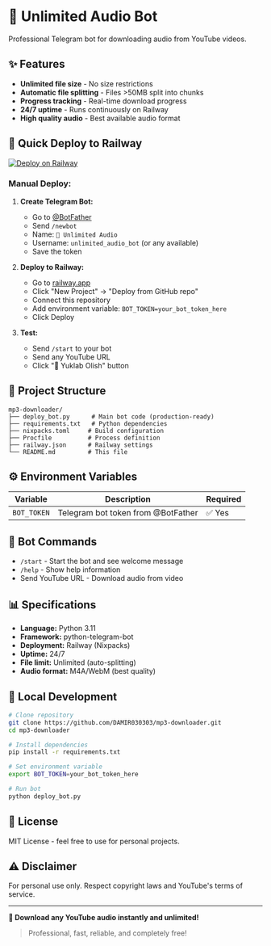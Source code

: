# 🚀 Unlimited Audio Bot

Professional Telegram bot for downloading audio from YouTube videos.

## ✨ Features

- **Unlimited file size** - No size restrictions
- **Automatic file splitting** - Files >50MB split into chunks
- **Progress tracking** - Real-time download progress
- **24/7 uptime** - Runs continuously on Railway
- **High quality audio** - Best available audio format

## 🚀 Quick Deploy to Railway

[![Deploy on Railway](https://railway.app/button.svg)](https://railway.app/template/mp3-downloader)

### Manual Deploy:

1. **Create Telegram Bot:**
   - Go to [@BotFather](https://t.me/BotFather)
   - Send `/newbot`
   - Name: `🚀 Unlimited Audio`
   - Username: `unlimited_audio_bot` (or any available)
   - Save the token

2. **Deploy to Railway:**
   - Go to [railway.app](https://railway.app)
   - Click "New Project" → "Deploy from GitHub repo"
   - Connect this repository
   - Add environment variable: `BOT_TOKEN=your_bot_token_here`
   - Click Deploy

3. **Test:**
   - Send `/start` to your bot
   - Send any YouTube URL
   - Click "🎵 Yuklab Olish" button

## 📁 Project Structure

```
mp3-downloader/
├── deploy_bot.py      # Main bot code (production-ready)
├── requirements.txt   # Python dependencies
├── nixpacks.toml     # Build configuration
├── Procfile          # Process definition
├── railway.json      # Railway settings
└── README.md         # This file
```

## ⚙️ Environment Variables

| Variable | Description | Required |
|----------|-------------|----------|
| `BOT_TOKEN` | Telegram bot token from @BotFather | ✅ Yes |

## 🎯 Bot Commands

- `/start` - Start the bot and see welcome message
- `/help` - Show help information
- Send YouTube URL - Download audio from video

## 📊 Specifications

- **Language:** Python 3.11
- **Framework:** python-telegram-bot
- **Deployment:** Railway (Nixpacks)
- **Uptime:** 24/7
- **File limit:** Unlimited (auto-splitting)
- **Audio format:** M4A/WebM (best quality)

## 🔧 Local Development

```bash
# Clone repository
git clone https://github.com/DAMIR030303/mp3-downloader.git
cd mp3-downloader

# Install dependencies
pip install -r requirements.txt

# Set environment variable
export BOT_TOKEN=your_bot_token_here

# Run bot
python deploy_bot.py
```

## 📄 License

MIT License - feel free to use for personal projects.

## ⚠️ Disclaimer

For personal use only. Respect copyright laws and YouTube's terms of service.

---

**🎵 Download any YouTube audio instantly and unlimited!**

> Professional, fast, reliable, and completely free!